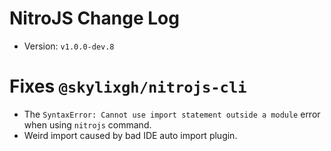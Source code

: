 # NitroJS Change Log
-   Version: `v1.0.0-dev.8`

# Fixes `@skylixgh/nitrojs-cli`
-   The `SyntaxError: Cannot use import statement outside a module` error when using `nitrojs` command.
-   Weird import caused by bad IDE auto import plugin.
